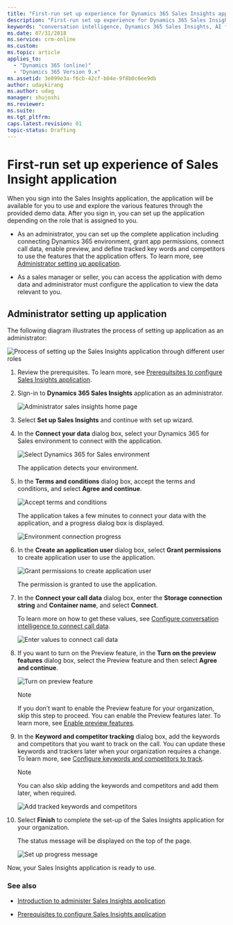 ```yaml
---
title: "First-run set up experience for Dynamics 365 Sales Insights application | MicrosoftDocs"
description: "First-run set up experience for Dynamics 365 Sales Insights application"
keywords: "conversation intelligence, Dynamics 365 Sales Insights, AI for sales, Sales AI, Sales Insights"
ms.date: 07/31/2018
ms.service: crm-online
ms.custom: 
ms.topic: article
applies_to:
  - "Dynamics 365 (online)"
  - "Dynamics 365 Version 9.x"
ms.assetid: 3e099e3a-f6cb-42cf-b84e-9f8b0c6ee9db
author: udaykirang
ms.author: udag
manager: shujoshi
ms.reviewer: 
ms.suite: 
ms.tgt_pltfrm: 
caps.latest.revision: 01
topic-status: Drafting
---
```


# First-run set up experience of Sales Insight application

When you sign into the Sales Insights application, the application will be available for you to use and explore the various features through the provided demo data. After you sign in, you can set up the application depending on the role that is assigned to you.

-	As an administrator, you can set up the complete application including connecting Dynamics 365 environment, grant app permissions, connect call data, enable preview, and define tracked key words and competitors to use the features that the application offers. To learn more, see [Administrator setting up application](#administrator-setting-up-application).

-	As a sales manager or seller, you can access the application with demo data and administrator must configure the application to view the data relevant to you.

## Administrator setting up application

The following diagram illustrates the process of setting up application as an administrator:

![Process of setting up the Sales Insights application through different user roles](media/si-app-fre-admin-endusers.png "Process of setting up the Sales Insights application through different user roles")

1.	Review the prerequisites. To learn more, see [Prerequitsites to configure Sales Insights application](prereq-sales-insights-app.md).

2.	Sign-in to **Dynamics 365 Sales Insights** application as an administrator.

    ![Administrator sales insights home page](media/si-app-admin-home-page-admin-signin.png "Administrator Sales Insights home page")
 
3.	Select **Set up Sales Insights** and continue with set up wizard. 

4.	In the **Connect your data** dialog box, select your Dynamics 365 for Sales environment to connect with the application.

    ![Select Dynamics 365 for Sales environment](media/si-app-admin-connect-d365-organization.png "Select Dynamics 365 for Sales environment")
  
    The application detects your environment.

5.	In the **Terms and conditions** dialog box, accept the terms and conditions, and select **Agree and continue**.

    ![Accept terms and conditions](media/si-app-admin-accept-tandc.png "Accept terms and conditions")
 
    The application takes a few minutes to connect your data with the application, and a progress dialog box is displayed.

    ![Environment connection progress](media/si-app-admin-connection-progress-d365-org.png "Environment connection progress")
  
6.	In the **Create an application user** dialog box, select **Grant permissions** to create application user to use the application.

    ![Grant permissions to create application user](media/si-app-admin-grant-permission-create-app-user.png "Grant permissions to create application user")
 
    The permission is granted to use the application.

7.	In the **Connect your call data** dialog box, enter the **Storage connection string** and **Container name**, and select **Connect**.
    
    To learn more on how to get these values, see [Configure conversation intelligence to connect call data](configure-conversation-intelligence-call-data.md).

    ![Enter values to connect call data](media/si-app-admin-connect-call-data.png "Enter values to connect call data")
 
8.	If you want to turn on the Preview feature, in the **Turn on the preview features** dialog box, select the Preview feature and then select **Agree and continue**.

    ![Turn on preview feature](media/si-app-admin-enable-preview-feature.png "Turn on Preview feature")
 
    > [!NOTE]
    > If you don’t want to enable the Preview feature for your organization, skip this step to proceed. You can enable the Preview features later. To learn more, see [Enable preview features](enable-preview-features-sales-insights-app.md).

9.	In the **Keyword and competitor tracking** dialog box, add the keywords and competitors that you want to track on the call. You can update these keywords and trackers later when your organization requires a change. To learn more, see [Configure keywords and competitors to track](configure-keywords-competitors.md).

    > [!NOTE]
    > You can also skip adding the keywords and competitors and add them later, when required.

    ![Add tracked keywords and competitors](media/si-app-admin-keywords-and-competitor-tracking.png "Add tracked keywords and competitors")
 
10.	Select **Finish** to complete the set-up of the Sales Insights application for your organization.

    The status message will be displayed on the top of the page.

    ![Set up progress message](media/si-app-admin-status-message-set-up.png "Set up progress message")
  
Now, your Sales Insights application is ready to use.

### See also

- [Introduction to administer Sales Insights application](intro-admin-guide-sales-insights-app.md)

- [Prerequisites to configure Sales Insights application](prereq-sales-insights-app.md)
